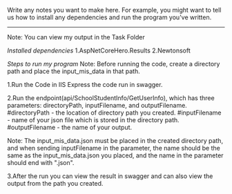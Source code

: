Write any notes you want to make here. For example, you might want to
tell us how to install any dependencies and run the program you've
written.


---
Note: You can view my output in the Task Folder 

*Installed dependencies*
1.AspNetCoreHero.Results
2.Newtonsoft

*Steps to run my program*
Note: Before running the code, create a directory path and place the input_mis_data in that path.

1.Run the Code in IIS Express the code run in swagger.

2.Run the endpoint(api/SchoolStudentInfo/GetUserInfo), which has three parameters: directoryPath, inputFilename, and outputFilename. 
#directoryPath - the location of directory path you created.
#inputFilename - name of your json file which is stored in the directory path.
#outputFilename - the name of your output.

Note: The input_mis_data.json must be placed in the created directory path, and when sending inputFilename in the parameter, the name should be the same as the input_mis_data.json you placed, and the name in the parameter should end with ".json".

3.After the run you can view the result in swagger and can also view the output from the path you created.


